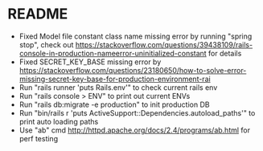 # README

* Fixed Model file constant class name missing error by running "spring stop", check out https://stackoverflow.com/questions/39438109/rails-console-in-production-nameerror-uninitialized-constant for details
* Fixed SECRET_KEY_BASE missing error by https://stackoverflow.com/questions/23180650/how-to-solve-error-missing-secret-key-base-for-production-environment-rai
* Run "rails runner 'puts Rails.env'" to check current rails env
* Run "rails console > ENV" to print out current ENVs
* Run "rails db:migrate -e production" to init production DB
* Run "bin/rails r 'puts ActiveSupport::Dependencies.autoload_paths'" to print auto loading paths
* Use "ab" cmd http://httpd.apache.org/docs/2.4/programs/ab.html for perf testing
